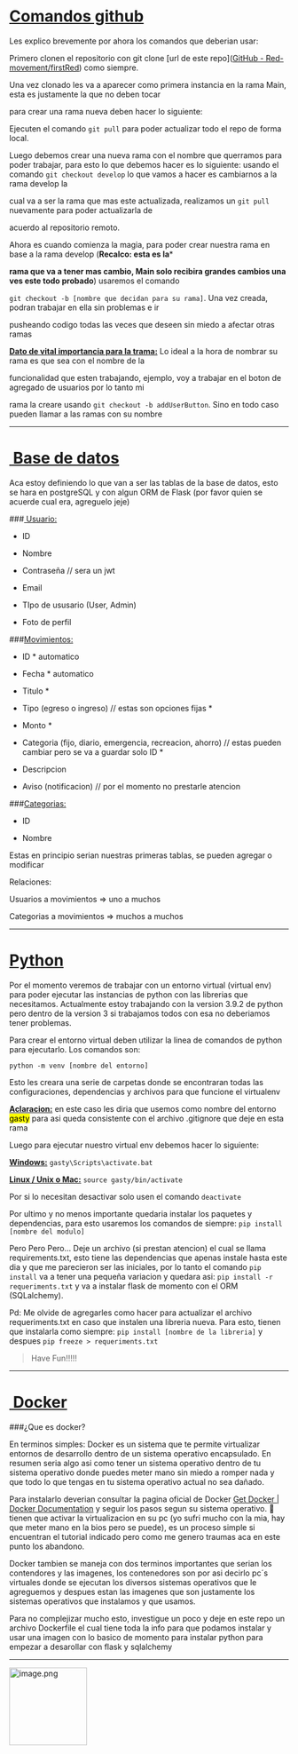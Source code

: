 # <u>Comandos github</u>

Les explico brevemente por ahora los comandos que deberian usar:

Primero clonen el repositorio con git clone [url de este repo]([GitHub - Red-movement/firstRed](https://github.com/Red-movement/firstRed.git)) como siempre.

Una vez clonado les va a aparecer como primera instancia en la rama Main, esta es justamente la que no deben tocar

para crear una rama nueva deben hacer lo siguiente:

Ejecuten el comando `git pull` para poder actualizar todo el repo de forma local.

Luego debemos crear una nueva rama con el nombre que querramos para poder trabajar, para esto lo que debemos hacer es lo siguiente: usando el comando `git checkout develop` lo que vamos a hacer es cambiarnos a la rama develop la

cual va a ser la rama que mas este actualizada, realizamos un `git pull` nuevamente para poder actualizarla de

acuerdo al repositorio remoto.

Ahora es cuando comienza la magia, para poder crear nuestra rama en base a la rama develop (**Recalco: esta es la***

**rama que va a tener mas cambio, Main solo recibira grandes cambios una ves este todo probado**) usaremos el comando

`git checkout -b [nombre que decidan para su rama]`. Una vez creada, podran trabajar en ella sin problemas e ir

pusheando codigo todas las veces que deseen sin miedo a afectar otras ramas

**<u>Dato de vital importancia para la trama:</u>** Lo ideal a la hora de nombrar su rama es que sea con el nombre de la

funcionalidad que esten trabajando, ejemplo, voy a trabajar en el boton de agregado de usuarios por lo tanto mi

rama la creare usando `git checkout -b addUserButton`. Sino en todo caso pueden llamar a las ramas con su nombre

---

# <u> Base de datos</u>

Aca estoy definiendo lo que van a ser las tablas de la base de datos, esto se hara en postgreSQL y con algun ORM de Flask (por favor quien se acuerde cual era, agreguelo jeje)

###<u> Usuario:</u>

- ID

- Nombre

- Contraseña // sera un jwt

- Email

- TIpo de ususario (User, Admin)

- Foto de perfil

###<u>Movimientos:</u>

- ID * automatico

- Fecha * automatico

- Titulo *

- Tipo (egreso o ingreso) // estas son opciones fijas *

- Monto *

- Categoria (fijo, diario, emergencia, recreacion, ahorro) // estas pueden cambiar pero se va a guardar solo ID *

- Descripcion

- Aviso (notificacion) // por el momento no prestarle atencion

###<u>Categorias:</u>

- ID

- Nombre

Estas en principio serian nuestras primeras tablas, se pueden agregar o modificar

Relaciones:

Usuarios a movimientos => uno a muchos

Categorias a movimientos => muchos a muchos

---

# <u>Python</u>

Por el momento veremos de trabajar con un entorno virtual (virtual env) para poder ejecutar las instancias de python con las librerias que necesitamos. Actualmente estoy trabajando con la version 3.9.2 de python pero dentro de la version 3 si trabajamos todos con esa no deberiamos tener problemas.

Para crear el entorno virtual deben utilizar la linea de comandos de python para ejecutarlo. Los comandos son:

`python -m venv [nombre del entorno]`

Esto les creara una serie de carpetas donde se encontraran todas las configuraciones, dependencias y archivos para que funcione el virtualenv

**<u>Aclaracion:</u>** en este caso les diria que usemos como nombre del entorno <mark>gasty</mark> para asi queda consistente con el archivo .gitignore que deje en esta rama

Luego para ejecutar nuestro virtual env debemos hacer lo siguiente:

**<u>Windows:</u>** `gasty\Scripts\activate.bat`

**<u>Linux / Unix o Mac:</u>** `source gasty/bin/activate`

Por si lo necesitan desactivar solo usen el comando `deactivate`

Por ultimo y no menos importante quedaria instalar los paquetes y dependencias, para esto usaremos los comandos de siempre: `pip install [nombre del modulo]`

Pero Pero Pero... Deje un archivo (si prestan atencion) el cual se llama requirements.txt, esto tiene las dependencias que apenas instale hasta este dia y que me parecieron ser las iniciales, por lo tanto el comando `pip install` va a tener una pequeña variacion y quedara asi:  `pip install -r requeriments.txt` y va a instalar flask de momento con el ORM (SQLalchemy).

Pd: Me olvide de agregarles como hacer para actualizar el archivo requeriments.txt en caso que instalen una libreria nueva. Para esto, tienen que instalarla como siempre: `pip install [nombre de la libreria]` y despues `pip freeze > requeriments.txt`

> Have Fun!!!!!

---

# <u> Docker</u>

###¿Que es docker?

En terminos simples: Docker es un sistema que te permite virtualizar entornos de desarrollo dentro de un sistema operativo encapsulado. En resumen seria algo asi como tener un sistema operativo dentro de tu sistema operativo donde puedes meter mano sin miedo a romper nada y que todo lo que tengas en tu sistema operativo actual no sea dañado.

Para instalarlo deverian consultar la pagina oficial de Docker [Get Docker | Docker Documentation](https://docs.docker.com/get-docker/)  y seguir los pasos segun su sistema operativo. 🔴 tienen que activar la virtualizacion en su pc (yo sufri mucho con la mia, hay que meter mano en la bios pero se puede), es un proceso simple si encuentran el tutorial indicado pero como me genero traumas aca en este punto los abandono.

Docker tambien se maneja con dos terminos importantes que serian los contendores y las imagenes, los contenedores son por asi decirlo pc´s virtuales donde se ejecutan los diversos sistemas operativos que le agreguemos y despues estan las imagenes que son justamente los sistemas operativos que instalamos y que usamos.

Para no complejizar mucho esto, investigue un poco y deje en este repo un archivo Dockerfile el cual tiene toda la info para que podamos instalar y usar una imagen con lo basico de momento para instalar python para empezar a desarollar con flask y sqlalchemy

---

<img title="" src="https://upload.wikimedia.org/wikipedia/commons/thumb/2/26/Glider-white.svg/800px-Glider-white.svg.png" alt="image.png" width="140" height="140">
